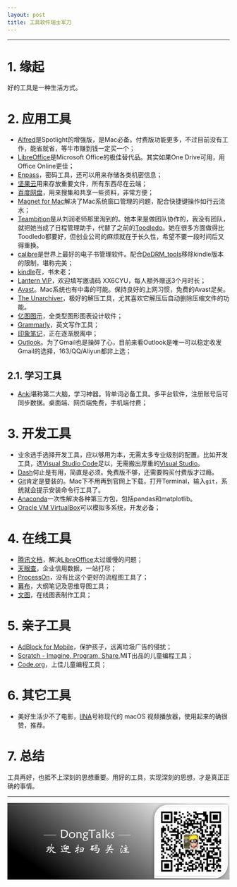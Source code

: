 ```yaml
---
layout: post
title: 工具软件瑞士军刀
---
```


*****

# 1. 缘起

好的工具是一种生活方式。

# 2. 应用工具

- [Alfred](https://www.alfredapp.com/)是Spotlight的增强版，是Mac必备。付费版功能更多，不过目前没有工作，能省就省，等牛市赚到钱一定买一个；
- [LibreOffice](https://www.libreoffice.org/)是Microsoft Office的极佳替代品。其实如果One Drive可用，用Office Online更佳；
- [Enpass](https://www.enpass.io/)，密码工具，还可以用来存储各类机密信息；
- [坚果云](https://www.jianguoyun.com/)用来存放重要文件，所有东西尽在云端；
- [百度网盘](https://pan.baidu.com/)，用来搜集和共享一些资料，非常方便；
- [Magnet for Mac](http://magnet.crowdcafe.com/)解决了Mac系统窗口管理的问题，配合快捷键操作如行云流水；
- [Teambition](https://www.teambition.com/)是从刘润老师那里淘到的。她本来是做团队协作的，我没有团队，就把她当成了日程管理助手，代替了之前的[Toodledo](https://www.toodledo.com/)。她在很多方面做得比Toodledo都要好，但创业公司的麻烦就在于长久性，希望不要一段时间后又得重换。
- [calibre](https://calibre-ebook.com/)是世界上最好的电子书管理软件。配合[DeDRM_tools](https://github.com/apprenticeharper/DeDRM_tools)移除kindle版本的限制，堪称完美；
- [kindle](https://www.amazon.cn/gp/digital/fiona/kcp-landing-page/ref=sv_kinc_2)在，书未老；
- [Lantern VIP](https://github.com/getlantern/lantern/releases/tag/latest)，欢迎填写邀请码 XX6CYU，每人额外赠送3个月时长；
- [Avast](https://www.avast.com/index#mac)。Mac系统也有中毒的可能。保持良好的上网习惯，免费的Avast足矣。
- [The Unarchiver](https://macpaw.com/the-unarchiver)，极好的解压工具，尤其喜欢它解压后自动删除压缩文件的功能。
- [亿图图示](https://www.edrawsoft.com/cn/edraw-max.php)，全类型图形图表设计软件；
- [Grammarly](https://app.grammarly.com/)，英文写作工具；
- [印象笔记](https://www.yinxiang.com/)，正在逐渐脱离中；
- [Outlook](https://outlook.live.com/)。为了Gmail也是操碎了心，目前来看Outlook是唯一可以稳定收发Gmail的选择，163/QQ/Aliyun都非上选；

## 2.1. 学习工具

- [Anki](https://apps.ankiweb.net/)堪称第二大脑，学习神器。背单词必备工具。多平台软件，注册账号后可同步数据。桌面端、网页端免费，手机端付费；

# 3. 开发工具

- 业余选手选择开发工具，应以够用为本，无需太多专业级别的配置。比如开发工具，选[Visual Studio Code](https://code.visualstudio.com/)足以，无需搬出厚重的[Visual Studio](https://visualstudio.microsoft.com/)。
- [Dash](https://kapeli.com/dash)何止是有用，简直是必须。免费版不够，还需要购买付费版才过瘾。
- [Git](https://git-scm.com/)肯定是要装的。Mac下不用再到官网上下载，打开Terminal，输入`git`，系统就会提示安装命令行工具了。
- [Anaconda](https://anaconda.org/)一次性解决各种第三方包，包括pandas和matplotlib。
- [Oracle VM VirtualBox](https://www.virtualbox.org/)可以模拟多系统，开发必备；

# 4. 在线工具

- [腾讯文档](https://docs.qq.com/desktop/mydoc)，解决[LibreOffice](https://www.libreoffice.org/)太过缓慢的问题；
- [天眼查](https://www.tianyancha.com/)，企业信用数据，一站打尽；
- [ProcessOn](https://www.processon.com/)，没有比这个更好的流程图工具了；
- [幕布](http://mubu.com/)，大纲笔记及思维导图工具；
- [文图](https://wentu.io/)，在线图表制作工具；

# 5. 亲子工具

- [‎AdBlock for Mobile](https://itunes.apple.com/cn/app/adblock-for-mobile/id1036484810?mt=8)，保护孩子，远离垃圾广告的侵扰；
- [Scratch - Imagine, Program, Share](https://scratch.mit.edu/),MIT出品的儿童编程工具；
- [Code.org](https://studio.code.org/home)，上佳儿童编程工具；

# 6. 其它工具

- 美好生活少不了电影，[IINA](https://lhc70000.github.io/iina/zh-cn/)号称现代的 macOS 视频播放器，使用起来的确很赞，推荐。

# 7. 总结

工具再好，也抵不上深刻的思想重要。用好的工具，实现深刻的思想，才是真正正确的事情。

*****

![](/assets/DongTalks.jpg)